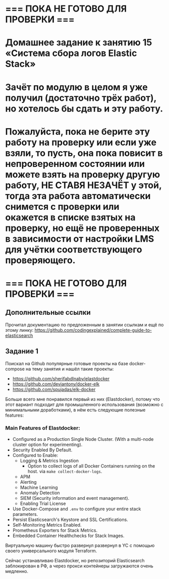 # === ПОКА НЕ ГОТОВО ДЛЯ ПРОВЕРКИ === 

# Домашнее задание к занятию 15 «Система сбора логов Elastic Stack»

# Зачёт по модулю в целом я уже получил (достаточно трёх работ), но хотелось бы сдать и эту работу.

# Пожалуйста, пока не берите эту работу на проверку или если уже взяли, то пусть, она пока повисит в непроверенном состоянии или можете взять на проверку другую работу, НЕ СТАВЯ НЕЗАЧЁТ у этой, тогда эта работа автоматически снимется с проверки или окажется в списке взятых на проверку, но ещё не проверенных в зависимости от настройки LMS для учётки соответствующего проверяющего.

# === ПОКА НЕ ГОТОВО ДЛЯ ПРОВЕРКИ === 


## Дополнительные ссылки

Прочитал документацию по предложенным в занятии ссылкам и ещё по этому линку: https://github.com/codingexplained/complete-guide-to-elasticsearch

## Задание 1
Поискал на Github популярные готовые проекты на базе docker-compose на тему занятия и нашёл такие проекты:

* https://github.com/sherifabdlnaby/elastdocker
* https://github.com/deviantony/docker-elk
* https://github.com/spujadas/elk-docker

Больше всего мне понравился первый из них (Elastdocker), потому что этот вариант подходит для промышленного использования (возможно с минимальными доработками), в нём есть следующие полезные features:

### Main Features of Elastdocker:
- Configured as a Production Single Node Cluster. (With a multi-node cluster option for experimenting).
- Security Enabled By Default.
- Configured to Enable:
  - Logging & Metrics Ingestion
    - Option to collect logs of all Docker Containers running on the host. via `make collect-docker-logs`.
  - APM
  - Alerting
  - Machine Learning
  - Anomaly Detection
  - SIEM (Security information and event management).
  - Enabling Trial License
- Use Docker-Compose and `.env` to configure your entire stack parameters.
- Persist Elasticsearch's Keystore and SSL Certifications.
- Self-Monitoring Metrics Enabled.
- Prometheus Exporters for Stack Metrics.
- Embedded Container Healthchecks for Stack Images.

Виртуальную машину быстро развернул развернул в YC с помощью своего универсального модуля Terraform.

Сейчас устанавливаю Elastdocker, но репозиторий Elasticsearch заблокирован в РФ, а через прокси контейнеры загружаются очень медленно.


